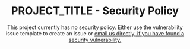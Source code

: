 <h1 align="center" style="padding-top: 8px;">PROJECT_TITLE - Security Policy</h1>

<p align="center">
    This project currently has no security policy. Either use the vulnerability issue template to create an issue or <a href="mailto:akjostudios@gmx.net">email us directly, if you have found a security vulnerability.</a>
</p>